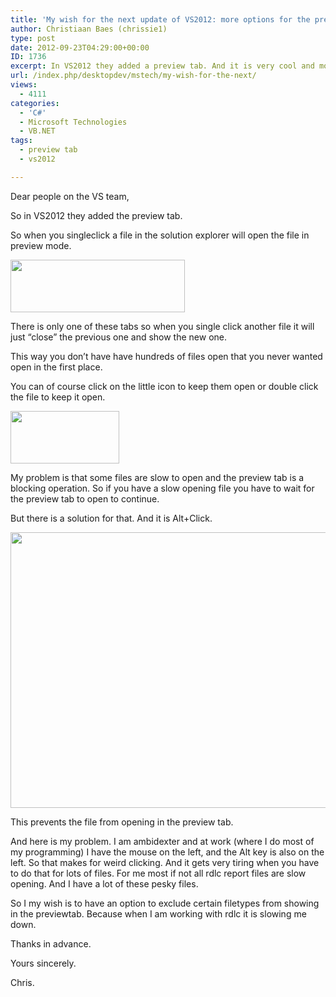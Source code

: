 ```yaml
---
title: 'My wish for the next update of VS2012: more options for the preview tab'
author: Christiaan Baes (chrissie1)
type: post
date: 2012-09-23T04:29:00+00:00
ID: 1736
excerpt: In VS2012 they added a preview tab. And it is very cool and most of the time I like it. But after a few weeks of working with VS2012 you notice a tiny problem.
url: /index.php/desktopdev/mstech/my-wish-for-the-next/
views:
  - 4111
categories:
  - 'C#'
  - Microsoft Technologies
  - VB.NET
tags:
  - preview tab
  - vs2012

---
```

Dear people on the VS team,

So in VS2012 they added the preview tab.

So when you singleclick a file in the solution explorer will open the file in preview mode. 

<div class="image_block">
  <a href="https://lessthandot.z19.web.core.windows.net/wp-content/uploads/users/chrissie1/previewtab/preview1.png?mtime=1348381073"><img alt="" src="https://lessthandot.z19.web.core.windows.net/wp-content/uploads/users/chrissie1/previewtab/preview1.png?mtime=1348381073" width="279" height="84" /></a>
</div>

There is only one of these tabs so when you single click another file it will just &#8220;close&#8221; the previous one and show the new one.

This way you don&#8217;t have have hundreds of files open that you never wanted open in the first place.

You can of course click on the little icon to keep them open or double click the file to keep it open.

<div class="image_block">
  <a href="https://lessthandot.z19.web.core.windows.net/wp-content/uploads/users/chrissie1/previewtab/preview2.png?mtime=1348381083"><img alt="" src="https://lessthandot.z19.web.core.windows.net/wp-content/uploads/users/chrissie1/previewtab/preview2.png?mtime=1348381083" width="174" height="84" /></a>
</div>

My problem is that some files are slow to open and the preview tab is a blocking operation. So if you have a slow opening file you have to wait for the preview tab to open to continue.

But there is a solution for that. And it is Alt+Click.

<div class="image_block">
  <a href="https://lessthandot.z19.web.core.windows.net/wp-content/uploads/users/chrissie1/previewtab/preview3.png?mtime=1348381099"><img alt="" src="https://lessthandot.z19.web.core.windows.net/wp-content/uploads/users/chrissie1/previewtab/preview3.png?mtime=1348381099" width="757" height="441" /></a>
</div>

This prevents the file from opening in the preview tab.

And here is my problem. I am ambidexter and at work (where I do most of my programming) I have the mouse on the left, and the Alt key is also on the left. So that makes for weird clicking. And it gets very tiring when you have to do that for lots of files. For me most if not all rdlc report files are slow opening. And I have a lot of these pesky files. 

So I my wish is to have an option to exclude certain filetypes from showing in the previewtab. Because when I am working with rdlc it is slowing me down.

Thanks in advance.

Yours sincerely.

Chris.